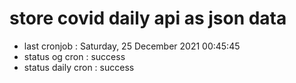 # store covid daily api as json data

- last cronjob : Saturday, 25 December 2021 00:45:45
- status og cron : success
- status daily cron : success
      
      